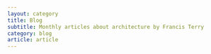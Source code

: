 ```yaml
---
layout: category
title: Blog
subtitle: Monthly articles about architecture by Francis Terry
category: blog
article: article
---
```

